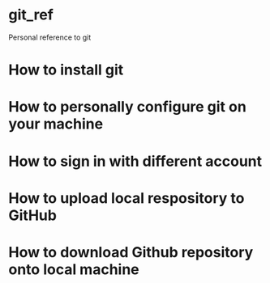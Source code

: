 # git_ref
Personal reference to git

# How to install git

# How to personally configure git on your machine

# How to sign in with different account

# How to upload local respository to GitHub

# How to download Github repository onto local machine

